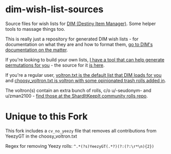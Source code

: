# dim-wish-list-sources
Source files for wish lists for [DIM (Destiny Item Manager)](https://github.com/DestinyItemManager). Some helper tools to massage things too.

This is really just a repository for generated DIM wish lists - for documentation on what they are and how to format them, [go to DIM's documentation on the matter](https://github.com/DestinyItemManager/DIM/blob/master/docs/COMMUNITY_CURATIONS.md).

If you're looking to build your own lists, [I have a tool that can help generate permutations for you](https://48klocs.github.io/wish-list-magic-wand/fingerwave.html) - the source for it [is here](https://github.com/48klocs/wish-list-magic-wand).

If you're a regular user, [voltron.txt is the default list that DIM loads for you](https://raw.githubusercontent.com/48klocs/dim-wish-list-sources/master/voltron.txt) and [choosy_voltron.txt is voltron with some opinionated trash rolls added in](https://raw.githubusercontent.com/48klocs/dim-wish-list-sources/master/choosy_voltron.txt).

The voltron(s) contain an extra bunch of rolls, c/o u/-seudonym- and u/zman2100 - [find those at the ShardItKeepIt community rolls repo](https://github.com/ThisIsMyPseudonym/sharditkeepit).

# Unique to this Fork

This fork includes a `cv_no_yeezy` file that removes all contributions from YeezyGT in the choosy_voltron.txt

Regex for removing Yeezy rolls: `^.*(?s)YeezyGT(.*?)(?:(?:\r*\n){2})`